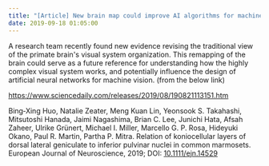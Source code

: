 ```yaml
---
title: "[Article] New brain map could improve AI algorithms for machine vision"
date: 2019-09-18 01:05:00
---
```


A research team recently found new evidence revising the traditional view of the primate brain's visual system organization. This remapping of the brain could serve as a future reference for understanding how the highly complex visual system works, and potentially influence the design of artificial neural networks for machine vision. (from the below link)

<https://www.sciencedaily.com/releases/2019/08/190821113151.htm>

Bing‐Xing Huo, Natalie Zeater, Meng Kuan Lin, Yeonsook S. Takahashi, Mitsutoshi Hanada, Jaimi Nagashima, Brian C. Lee, Junichi Hata, Afsah Zaheer, Ulrike Grünert, Michael I. Miller, Marcello G. P. Rosa, Hideyuki Okano, Paul R. Martin, Partha P. Mitra. Relation of koniocellular layers of dorsal lateral geniculate to inferior pulvinar nuclei in common marmosets. European Journal of Neuroscience, 2019; DOI: [10.1111/ejn.14529](https://onlinelibrary.wiley.com/doi/full/10.1111/ejn.14529)

